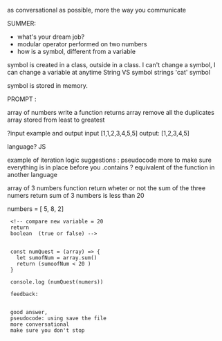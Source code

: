 as conversational as possible, more the way you communicate


SUMMER:

- what's your dream job?
- modular operator 
performed on two numbers 
- how is a symbol, different from a variable

symbol is created in a class, outside in a class.
I can't change a symbol, I can change a variable at anytime
String VS symbol
strings 'cat' symbol

symbol is stored in memory.

PROMPT :

array of numbers
write a function
returns array 
remove all the duplicates
array stored from least to greatest

?input example and output
input   [1,1,2,3,4,5,5]
output: [1,2,3,4,5]

language? JS

example of iteration logic
suggestions : pseudocode more to make sure everything is in place before you 
.contains ?
equivalent of the function in another language





array of 3 numbers
function return wheter or not the sum of the three numers 
return sum of 3 numbers is less than 20

 numbers = [ 5, 8, 2]

 <!-- define a function  -->
 <!-- define var = sum of 3 numbers array -->
 <!-- if statement  -->
     <!-- compare new variable = 20
     return
     boolean  (true or false) -->


     const numQuest = (array) => {
       let sumofNum = array.sum()
       return (sumoofNum < 20 )
     }

     console.log (numQuest(numers))

     feedback:


     good answer, 
     pseudocode: using save the file
     more conversational
     make sure you don't stop









